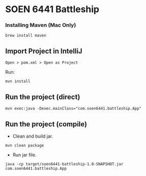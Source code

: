 # SOEN 6441 Battleship

### Installing Maven (Mac Only)
```shell
brew install maven
```

## Import Project in IntelliJ
`Open > pom.xml > Open as Project`

 Run:
 ```shell
 mvn install
 ```


## Run the project (direct)
```shell
mvn exec:java -Dexec.mainClass="com.soen6441.battleship.App"
```

## Run the project (compile)

- Clean and build jar.
```shell
mvn clean package
```
- Run jar file.
```shell
java -cp target/soen6441-battleship-1.0-SNAPSHOT.jar com.soen6441.battleship.App
```